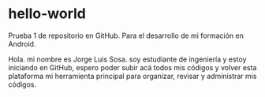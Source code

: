 # hello-world
Prueba 1 de repositorio en GitHub. Para el desarrollo de mi formación en Android.

Hola. mi nombre es Jorge Luis Sosa. soy estudiante de ingeniería y estoy iniciando en GitHub, espero poder subir acá todos mis códigos y volver esta plataforma mi herramienta principal para organizar, revisar y administrar mis códigos.
